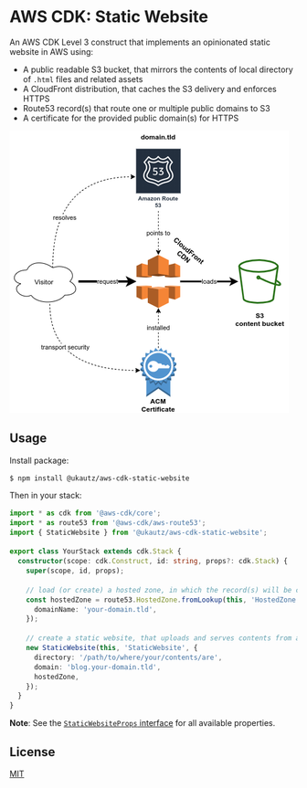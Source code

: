 # AWS CDK: Static Website

An AWS CDK Level 3 construct that implements an opinionated static website in AWS using:
- A public readable S3 bucket, that mirrors the contents of local directory of `.html` files and related assets
- A CloudFront distribution, that caches the S3 delivery and enforces HTTPS
- Route53 record(s) that route one or multiple public domains to S3
- A certificate for the provided public domain(s) for HTTPS

![Diagram](static-website.png)

## Usage

Install package:

```
$ npm install @ukautz/aws-cdk-static-website
```

Then in your stack:

```typescript
import * as cdk from '@aws-cdk/core';
import * as route53 from '@aws-cdk/aws-route53';
import { StaticWebsite } from '@ukautz/aws-cdk-static-website';

export class YourStack extends cdk.Stack {
  constructor(scope: cdk.Construct, id: string, props?: cdk.Stack) {
    super(scope, id, props);

    // load (or create) a hosted zone, in which the record(s) will be created
    const hostedZone = route53.HostedZone.fromLookup(this, 'HostedZone', {
      domainName: 'your-domain.tld',
    });

    // create a static website, that uploads and serves contents from a local folder
    new StaticWebsite(this, 'StaticWebsite', {
      directory: '/path/to/where/your/contents/are',
      domain: 'blog.your-domain.tld',
      hostedZone,
    });
  }
}
```

**Note**: See the [`StaticWebsiteProps` interface](docs/interfaces/staticwebsiteprops.md) for all available properties.

## License

[MIT](LICENSE)
